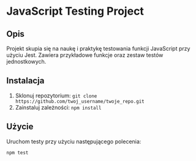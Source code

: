 # JavaScript Testing Project

## Opis
Projekt skupia się na naukę i praktykę testowania funkcji JavaScript przy użyciu Jest. Zawiera przykładowe funkcje oraz zestaw testów jednostkowych.

## Instalacja
1. Sklonuj repozytorium: `git clone https://github.com/twoj_username/twoje_repo.git`
2. Zainstaluj zależności: `npm install`

## Użycie
Uruchom testy przy użyciu następującego polecenia:
```bash
npm test

